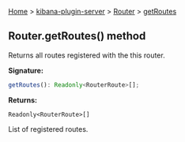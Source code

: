 [Home](./index) &gt; [kibana-plugin-server](./kibana-plugin-server.md) &gt; [Router](./kibana-plugin-server.router.md) &gt; [getRoutes](./kibana-plugin-server.router.getroutes.md)

## Router.getRoutes() method

Returns all routes registered with the this router.

<b>Signature:</b>

```typescript
getRoutes(): Readonly<RouterRoute>[];
```
<b>Returns:</b>

`Readonly<RouterRoute>[]`

List of registered routes.

